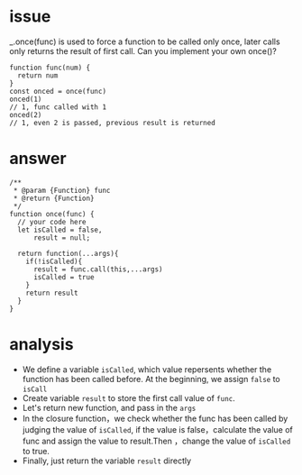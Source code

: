 # issue #
_.once(func) is used to force a function to be called only once, later calls only returns the result of first call.
Can you implement your own once()?
```
function func(num) {
  return num
}
const onced = once(func)
onced(1) 
// 1, func called with 1
onced(2)
// 1, even 2 is passed, previous result is returned 
```
# answer #
```
/**
 * @param {Function} func
 * @return {Function}
 */
function once(func) {
  // your code here
  let isCalled = false,
      result = null;

  return function(...args){
    if(!isCalled){
      result = func.call(this,...args)
      isCalled = true
    }
    return result
  }
}
```
# analysis #
+ We define a variable `isCalled`, which value repersents whether the function has been called before. At the beginning, we assign `false` to `isCall`
+ Create variable `result` to store the first call value of `func`.
+ Let's return new function, and pass in the `args`
+ In the closure function，we check whether the func has been called by judging the value of `isCalled`, if the value is false，calculate the value of func
and assign the value to result.Then ，change the value of `isCalled` to true.
+ Finally, just return the variable `result` directly




